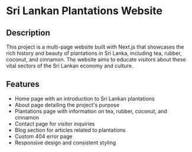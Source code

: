 # Sri Lankan Plantations Website

## Description
This project is a multi-page website built with Next.js that showcases the rich history and beauty of plantations in Sri Lanka, including tea, rubber, coconut, and cinnamon. The website aims to educate visitors about these vital sectors of the Sri Lankan economy and culture.

## Features
- Home page with an introduction to Sri Lankan plantations
- About page detailing the project's purpose
- Plantations page with information on tea, rubber, coconut, and cinnamon
- Contact page for visitor inquiries
- Blog section for articles related to plantations
- Custom 404 error page
- Responsive design and consistent styling
